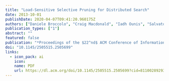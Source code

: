 ```yaml
---
title: "Load-Sensitive Selective Pruning for Distributed Search"
date: 2013-10-01
publishDate: 2020-04-07T09:41:20.960175Z
authors: ["Daniele Broccolo", "Craig Macdonald", "Iadh Ounis", "Salvatore Orlando", "Raffaele Perego", "Fabrizio Silvestri", "Nicola Tonellotto"]
publication_types: ["1"]
abstract: ""
featured: false
publication: "*Proceedings of the $22^nd$ ACM Conference of Information and Knowledge Management (CIKM 2013)*"
doi: "10.1145/2505515.2505699"
links:
  - icon_pack: ai
    icon:
    name: PDF
    url: https://dl.acm.org/doi/10.1145/2505515.2505699?cid=81100289293
---
```

